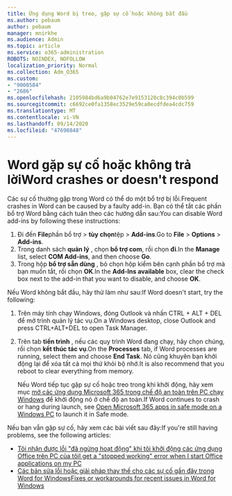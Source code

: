 ```yaml
---
title: Ứng dụng Word bị treo, gặp sự cố hoặc không bắt đầu
ms.author: pebaum
author: pebaum
manager: mnirkhe
ms.audience: Admin
ms.topic: article
ms.service: o365-administration
ROBOTS: NOINDEX, NOFOLLOW
localization_priority: Normal
ms.collection: Adm_O365
ms.custom:
- "9000584"
- "2686"
ms.openlocfilehash: 2105984bd6a9b04762e7e9153120c8c394c0b599
ms.sourcegitcommit: c6692ce0fa1358ec3529e59ca0ecdfdea4cdc759
ms.translationtype: MT
ms.contentlocale: vi-VN
ms.lasthandoff: 09/14/2020
ms.locfileid: "47698848"
---
```

# <a name="word-crashes-or-doesnt-respond"></a><span data-ttu-id="8e417-102">Word gặp sự cố hoặc không trả lời</span><span class="sxs-lookup"><span data-stu-id="8e417-102">Word crashes or doesn't respond</span></span>

<span data-ttu-id="8e417-103">Các sự cố thường gặp trong Word có thể do một bổ trợ bị lỗi.</span><span class="sxs-lookup"><span data-stu-id="8e417-103">Frequent crashes in Word can be caused by a faulty add-in.</span></span> <span data-ttu-id="8e417-104">Bạn có thể tắt các phần bổ trợ Word bằng cách tuân theo các hướng dẫn sau:</span><span class="sxs-lookup"><span data-stu-id="8e417-104">You can disable Word add-ins by following these instructions:</span></span>

1. <span data-ttu-id="8e417-105">Đi đến **File**phần bổ trợ  >  **tùy chọn**tệp  >  **Add-ins**.</span><span class="sxs-lookup"><span data-stu-id="8e417-105">Go to **File** > **Options** > **Add-ins**.</span></span>
2. <span data-ttu-id="8e417-106">Trong danh sách **quản lý** , chọn **bổ trợ com**, rồi chọn **đi**.</span><span class="sxs-lookup"><span data-stu-id="8e417-106">In the **Manage** list, select **COM Add-ins**, and then choose **Go**.</span></span>
3. <span data-ttu-id="8e417-107">Trong hộp **bổ trợ sẵn dùng** , bỏ chọn hộp kiểm bên cạnh phần bổ trợ mà bạn muốn tắt, rồi chọn **OK**.</span><span class="sxs-lookup"><span data-stu-id="8e417-107">In the **Add-Ins available** box, clear the check box next to the add-in that you want to disable, and choose **OK**.</span></span>

<span data-ttu-id="8e417-108">Nếu Word không bắt đầu, hãy thử làm như sau:</span><span class="sxs-lookup"><span data-stu-id="8e417-108">If Word doesn't start, try the following:</span></span>

1.   <span data-ttu-id="8e417-109">Trên máy tính chạy Windows, đóng Outlook và nhấn CTRL + ALT + DEL để mở trình quản lý tác vụ.</span><span class="sxs-lookup"><span data-stu-id="8e417-109">On a Windows desktop, close Outlook and press CTRL+ALT+DEL to open Task Manager.</span></span> 
2. <span data-ttu-id="8e417-110">Trên tab **tiến trình** , nếu các quy trình Word đang chạy, hãy chọn chúng, rồi chọn **kết thúc tác vụ**.</span><span class="sxs-lookup"><span data-stu-id="8e417-110">On the **Processes** tab, if Word processes are running, select them and choose **End Task**.</span></span> <span data-ttu-id="8e417-111">Nó cũng khuyên bạn khởi động lại để xóa tất cả mọi thứ khỏi bộ nhớ.</span><span class="sxs-lookup"><span data-stu-id="8e417-111">It is also recommend that you reboot to clear everything from memory.</span></span>

    <span data-ttu-id="8e417-112">Nếu Word tiếp tục gặp sự cố hoặc treo trong khi khởi động, hãy xem mục [mở các ứng dụng Microsoft 365 trong chế độ an toàn trên PC chạy Windows](https://support.office.com/article/Open-Office-apps-in-safe-mode-on-a-Windows-PC-dedf944a-5f4b-4afb-a453-528af4f7ac72) để khởi động nó ở chế độ an toàn.</span><span class="sxs-lookup"><span data-stu-id="8e417-112">If Word continues to crash or hang during launch, see [Open Microsoft 365 apps in safe mode on a Windows PC](https://support.office.com/article/Open-Office-apps-in-safe-mode-on-a-Windows-PC-dedf944a-5f4b-4afb-a453-528af4f7ac72) to launch it in Safe mode.</span></span>

<span data-ttu-id="8e417-113">Nếu bạn vẫn gặp sự cố, hãy xem các bài viết sau đây:</span><span class="sxs-lookup"><span data-stu-id="8e417-113">If you're still having problems, see the following articles:</span></span> 
- [<span data-ttu-id="8e417-114">Tôi nhận được lỗi "đã ngừng hoạt động" khi tôi khởi động các ứng dụng Office trên PC của tôi</span><span class="sxs-lookup"><span data-stu-id="8e417-114">I get a "stopped working" error when I start Office applications on my PC</span></span>](https://support.office.com/article/52bd7985-4e99-4a35-84c8-2d9b8301a2fa)
- [<span data-ttu-id="8e417-115">Các bản sửa lỗi hoặc giải pháp thay thế cho các sự cố gần đây trong Word for Windows</span><span class="sxs-lookup"><span data-stu-id="8e417-115">Fixes or workarounds for recent issues in Word for Windows</span></span>](https://support.office.com/article/bf6bf17c-2807-4871-83ce-e337ae8f0b86)